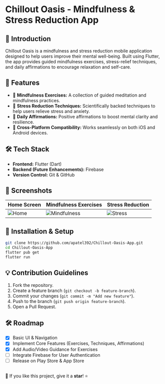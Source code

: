 # Chillout Oasis - Mindfulness & Stress Reduction App

## 📌 Introduction
Chillout Oasis is a mindfulness and stress reduction mobile application designed to help users improve their mental well-being. Built using Flutter, the app provides guided mindfulness exercises, stress-relief techniques, and daily affirmations to encourage relaxation and self-care.

## 🚀 Features
- 🌿 **Mindfulness Exercises:** A collection of guided meditation and mindfulness practices.
- 💆 **Stress Reduction Techniques:** Scientifically backed techniques to help users relieve stress and anxiety.
- 📝 **Daily Affirmations:** Positive affirmations to boost mental clarity and resilience.
- 📱 **Cross-Platform Compatibility:** Works seamlessly on both iOS and Android devices.

## 🛠 Tech Stack
- **Frontend:** Flutter (Dart)
- **Backend (Future Enhancements):** Firebase
- **Version Control:** Git & GitHub

## 📸 Screenshots
<!-- Add Screenshots Here -->
| Home Screen | Mindfulness Exercises | Stress Reduction |
|------------|--------------------|----------------|
| ![Home](https://github.com/patelcodes26/Chillout-Oasis-App/blob/main/images/home%20screen.png) | ![Mindfulness](https://github.com/patelcodes26/Chillout-Oasis-App/blob/main/images/mindfulness.png) | ![Stress](https://github.com/patelcodes26/Chillout-Oasis-App/blob/main/images/stress%20reduction.png) |

## 🔧 Installation & Setup
```sh
git clone https://github.com/apatel392/Chillout-Oasis-App.git
cd Chillout-Oasis-App
flutter pub get
flutter run
```

## 💡 Contribution Guidelines
1. Fork the repository.
2. Create a feature branch (`git checkout -b feature-branch`).
3. Commit your changes (`git commit -m "Add new feature"`).
4. Push to the branch (`git push origin feature-branch`).
5. Open a Pull Request.

## 🛠 Roadmap
- [x] Basic UI & Navigation
- [x] Implement Core Features (Exercises, Techniques, Affirmations)
- [x] Add Audio/Video Guidance for Exercises
- [ ] Integrate Firebase for User Authentication
- [ ] Release on Play Store & App Store

## 

🌟 If you like this project, give it a **star**! ⭐

